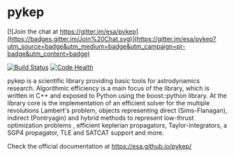 pykep
=====

[![Join the chat at https://gitter.im/esa/pykep](https://badges.gitter.im/Join%20Chat.svg)](https://gitter.im/esa/pykep?utm_source=badge&utm_medium=badge&utm_campaign=pr-badge&utm_content=badge)

[![Build Status](https://travis-ci.org/esa/pagmo.svg?branch=master)](https://travis-ci.org/esa/pykep) [![Code Health](https://landscape.io/github/esa/pykep/master/landscape.svg?style=flat)](https://landscape.io/github/esa/pykep/master)

pykep is a scientific library providing basic tools for astrodynamics research. Algorithmic efficiency is
a main focus of the library, which is written in C++ and exposed to Python using the boost::python library. At the library core
is the implementation of an efficient solver for the multiple revolutions Lambert's problem, objects representing 
direct (Sims-Flanagan), indirect (Pontryagin) and hybrid methods to represent low-thrust optimization problems
, efficient keplerian propagators, Taylor-integrators, a SGP4 propagator, TLE and SATCAT support and more.

Check the official documentation at https://esa.github.io/pykep/
